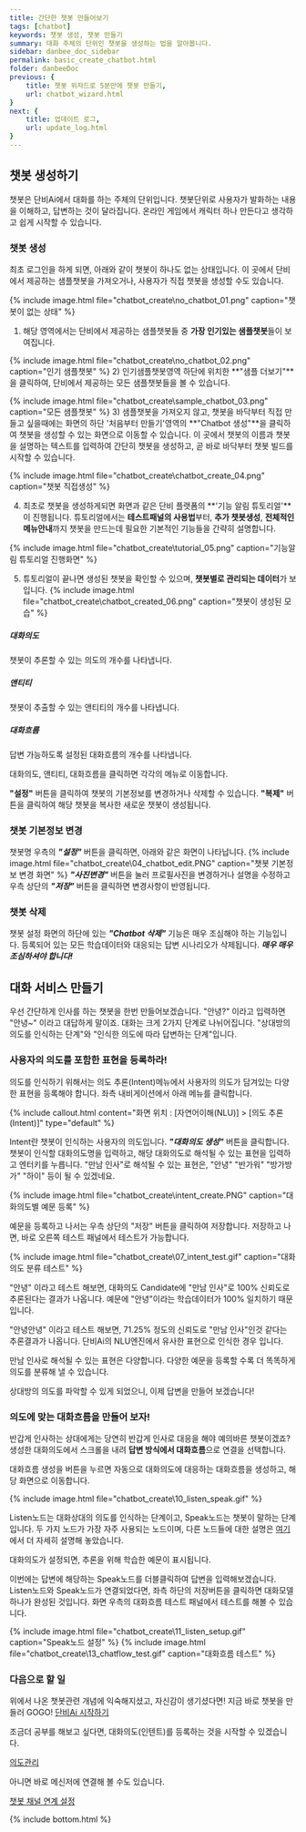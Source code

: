 ```yaml
---
title: 간단한 챗봇 만들어보기 
tags: [chatbot]
keywords: 챗봇 생성, 챗봇 만들기
summary: 대화 주체의 단위인 챗봇을 생성하는 법을 알아봅니다.
sidebar: danbee_doc_sidebar
permalink: basic_create_chatbot.html
folder: danbeeDoc
previous: {
    title: 챗봇 위자드로 5분만에 챗봇 만들기,
    url: chatbot_wizard.html
}
next: {
    title: 업데이트 로그,
    url: update_log.html
}
---
```


## 챗봇 생성하기

챗봇은 단비Ai에서 대화를 하는 주체의 단위입니다. 챗봇단위로 사용자가 발화하는 내용을 이해하고, 답변하는 것이 달라집니다.
온라인 게임에서 캐릭터 하나 만든다고 생각하고 쉽게 시작할 수 있습니다.

### 챗봇 생성

최초 로그인을 하게 되면, 아래와 같이 챗봇이 하나도 없는 상태입니다.
이 곳에서 단비에서 제공하는 샘플챗봇을 가져오거나, 사용자가 직접 챗봇을 생성할 수도 있습니다.

{% include image.html file="chatbot_create\no_chatbot_01.png"  caption="챗봇이 없는 상태" %}

1) 해당 영역에서는 단비에서 제공하는 샘플챗봇들 중 **가장 인기있는 샘플챗봇**들이 보여집니다. 

{% include image.html file="chatbot_create\no_chatbot_02.png"  caption="인기 샘플챗봇" %}
2) 인기샘플챗봇영역 하단에 위치한 **"샘플 더보기"**을 클릭하여, 단비에서 제공하는 모든 샘플챗봇들을 볼 수 있습니다.

{% include image.html file="chatbot_create\sample_chatbot_03.png"  caption="모든 샘플챗봇" %}
3) 샘플챗봇을 가져오지 않고, 챗봇을 바닥부터 직접 만들고 싶을때에는 화면의 하단 '처음부터 만들기'영역의 **"Chatbot 생성"**을 클릭하여 챗봇을 생성할 수 있는 화면으로 이동할 수 있습니다.
이 곳에서 챗봇의 이름과 챗봇을 설명하는 텍스트를 입력하여 간단히 챗봇을 생성하고, 곧 바로 바닥부터 챗봇 빌드를 시작할 수 있습니다.  


{% include image.html file="chatbot_create\chatbot_create_04.png"  caption="챗봇 직접생성" %}

4) 최초로 챗봇을 생성하게되면 화면과 같은 단비 플랫폼의 **'기능 알림 튜토리얼'**이 진행됩니다. 
튜토리얼에서는 **테스트패널의 사용법**부터, **추가 챗봇생성**, **전체적인 메뉴안내**까지 챗봇을 만드는데 필요한 기본적인 기능들을 간략히 설명합니다.  

{% include image.html file="chatbot_create\tutorial_05.png"  caption="기능알림 튜토리얼 진행화면" %}

5) 튜토리얼이 끝나면 생성된 챗봇을 확인할 수 있으며, **챗봇별로 관리되는 데이터**가 보입니다.
{% include image.html file="chatbot_create\chatbot_created_06.png"  caption="챗봇이 생성된 모습" %}

##### 대화의도
챗봇이 추론할 수 있는 의도의 개수를 나타냅니다.
##### 앤티티
챗봇이 추출할 수 있는 앤티티의 개수를 나타냅니다.
##### 대화흐름
답변 가능하도록 설정된 대화흐름의 개수를 나타냅니다.

대화의도, 앤티티, 대화흐름을 클릭하면 각각의 메뉴로 이동합니다.


<!-- 
 - [의도](intent.html) : 챗봇이 추론할 수 있는 **의도(Intent)**의 개수를 나타냅니다.
 - [핵심단어](entity.html): 챗봇이 추출할 수 있는 **핵심단어(Entity)**의 개수를 나타냅니다.
 - [대화흐름](chatflow.html) : 답변 가능하도록 설정된 **대화흐름**의 개수를 나타냅니다.
 - [의도분류 이력조회](log.html) 사람들이 어떤 말을 걸었는지, Chatbot은 어떻게 이해했는지 확인해보세요. Default Fallback으로 처리된 대화 내용을 다른 Intent로 업데이트하면 Chatbot의 이해도가 더욱 향상됩니다.
 - [대화흐름 이력조회](log.html) 사람들이 어떤 말을 걸었는지, Chatbot은 어떻게 이해했는지 확인할 수 있습니다. 
 -->

**"설정"** 버튼을 클릭하여 챗봇의 기본정보를 변경하거나 삭제할 수 있습니다.
**"복제"** 버튼을 클릭하여 해당 챗봇을 복사한 새로운 챗봇이 생성됩니다.

### 챗봇 기본정보 변경
챗봇명 우측의 ***"설정"*** 버튼을 클릭하면, 아래와 같은 화면이 나타납니다.
{% include image.html file="chatbot_create\04_chatbot_edit.PNG"  caption="챗봇 기본정보 변경 화면" %}
***"사진변경"*** 버튼을 눌러 프로필사진을 변경하거나 설명을 수정하고 우측 상단의 ***"저장"*** 버튼을 클릭하면 변경사항이 반영됩니다.


### 챗봇 삭제
챗봇 설정 화면의 하단에 있는 ***"Chatbot 삭제"*** 기능은 매우 조심해야 하는 기능입니다. 등록되어 있는 모든 학습데이터와 대응되는 답변 시나리오가 삭제됩니다. ***매우 매우 조심하셔야 합니다!***


## 대화 서비스 만들기
우선 간단하게 인사를 하는 챗봇을 한번 만들어보겠습니다.
"안녕?" 이라고 입력하면 "안녕~" 이라고 대답하게 말이죠. 대화는 크게 2가지 단계로 나뉘어집니다.
"상대방의 의도를 인식하는 단계"와 "인식한 의도에 따라 답변하는 단계"입니다.

### 사용자의 의도를 포함한 표현을 등록하라!
의도를 인식하기 위해서는 의도 추론(Intent)메뉴에서 사용자의 의도가 담겨있는 다양한 표현을 등록해야 합니다.
좌측 내비게이션에서 아래 메뉴를 클릭합니다.

{% include callout.html content="화면 위치 : [자연어이해(NLU)] > [의도 추론(Intent)]" type="default" %}

Intent란 챗봇이 인식하는 사용자의 의도입니다. ***"대화의도 생성"*** 버튼을 클릭합니다.
챗봇이 인식할 대화의도명을 입력하고, 해당 대화의도로 해석될 수 있는 표현을 입력하고 엔터키를 누릅니다.
"만남 인사"로 해석될 수 있는 표현은, "안녕" "반가워" "방가방가" "하이" 등이 될 수 있겠네요.




{% include image.html file="chatbot_create\intent_create.PNG"  caption="대화의도별 예문 등록" %}

예문을 등록하고 나서는 우측 상단의 "저장" 버튼을 클릭하여 저장합니다.
저장하고 나면, 바로 오른쪽 테스트 패널에서 테스트가 가능합니다.

{% include image.html file="chatbot_create\07_intent_test.gif"  caption="대화의도 분류 테스트" %}

"안녕" 이라고 테스트 해보면, 대화의도 Candidate에 "만남 인사"로 100% 신뢰도로 추론된다는 결과가 나옵니다.
예문에 "안녕"이라는 학습데이터가 100% 일치하기 때문입니다.

"안녕안녕" 이라고 테스트 해보면, 71.25% 정도의 신뢰도로 "만남 인사"인것 같다는 추론결과가 나옵니다.
단비Ai의 NLU엔진에서 유사한 표현으로 인식한 경우 입니다.

만남 인사로 해석될 수 있는 표현은 다양합니다. 다양한 예문을 등록할 수록 더 똑똑하게 의도를 분류해 낼 수 있습니다.

상대방의 의도를 파악할 수 있게 되었으니, 이제 답변을 만들어 보겠습니다!

### 의도에 맞는 대화흐름을 만들어 보자!
반갑게 인사하는 상대에게는 당연히 반갑게 인사로 대응을 해야 예의바른 챗봇이겠죠?
생성한 대화의도에서 스크롤을 내려 **답변 방식에서 대화흐름**으로 연결을 선택합니다.

대화흐름 생성을 버튼을 누르면 자동으로 대화의도에 대응하는 대화흐름을 생성하고, 해당 화면으로 이동합니다.

{% include image.html file="chatbot_create\10_listen_speak.gif" %}




<!-- {% include callout.html content="화면 위치 : 챗봇 생성/변경 > 대화흐름" type="default" %}

화면 중앙, 또는 우측상단에 있는 "대화흐름 생성" 버튼을 클릭합니다.

{% include image.html file="chatbot_create\09_chatflow_name.PNG"  caption="대화흐름 생성" %}
대화흐름의 이름은 자유롭게 설정이 가능하지만, Intent명과 동일하게 작성하는 것이 나중에 다시 찾을때 편리합니다.
"만남 인사"로 정하도록 하겠습니다.

생성된 "만남 인사"라는 대화흐름를 클릭하면, 캔버스 화면이 나타납니다.
만남인사로 인식되면, 답인사를 하는 간단한 흐름을 만들어 보겠습니다.
아래와 같이 "Listen노드"와 "Speak노드"를 클릭하고 양쪽을 선으로 연결합니다. 

{% include image.html file="chatbot_create\10_listen_speak.gif"  caption="노드 생성 및 연결" %}-->


Listen노드는 대화상대의 의도를 인식하는 단계이고, Speak노드는 챗봇이 말하는 단계입니다.
두 가지 노드가 가장 자주 사용되는 노드이며, 다른 노드들에 대한 설명은 <span class="link">[여기](/chatflow.html)</span> 에서 더 자세히 설명해 놓았습니다.

대화의도가 설정되면, 추론을 위해 학습한 예문이 표시됩니다.

이번에는 답변에 해당하는 Speak노드를 더블클릭하여 답변을 입력해보겠습니다.
Listen노드와 Speak노드가 연결되었다면, 좌측 하단의 저장버튼을 클릭하면 대화모델 하나가 완성된 것입니다.
화면 우측의 대화흐름 테스트 패널에서 테스트를 해볼 수 있습니다.

{% include image.html file="chatbot_create\11_listen_setup.gif"  caption="Speak노드 설정" %}
{% include image.html file="chatbot_create\13_chatflow_test.gif"  caption="대화흐름 테스트" %}


### 다음으로 할 일

위에서 나온 챗봇관련 개념에 익숙해지셨고, 자신감이 생기셨다면! 지금 바로 챗봇을 만들러 GOGO!
<span class="link">[단비Ai 시작하기](https://danbee.ai/platform/#/loginPrivateStep)</span>


조금더 공부를 해보고 싶다면, 대화의도(인텐트)를 등록하는 것을 시작할 수 있겠습니다.


<span class="link">[의도관리](/intent.html)</span>

아니면 바로 메신저에 연결해 볼 수도 있습니다.

<span class="link">[챗봇 채널 연계 설정](/channel_connection_settings.html)</span>


{% include bottom.html %}
